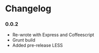 # Changelog

### 0.0.2
  - Re-wrote with Express and Coffeescript
  - Grunt build
  - Added pre-release LESS